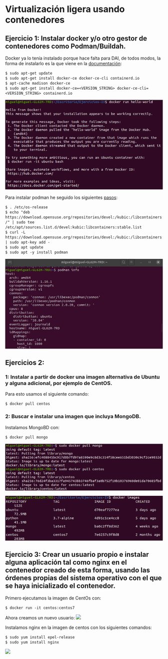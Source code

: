 # Virtualización ligera usando contenedores

## Ejercicio 1: Instalar docker y/o otro gestor de contenedores como Podman/Buildah.

Docker ya lo tenía instalado porque hace falta para DAI, de todos modos, la forma de instalarlo es la que viene en la [documentación](https://docs.docker.com/engine/install/ubuntu/):
~~~
$ sudo apt-get update
$ sudo apt-get install docker-ce docker-ce-cli containerd.io
$ apt-cache madison docker-ce
$ sudo apt-get install docker-ce=<VERSION_STRING> docker-ce-cli=<VERSION_STRING> containerd.io
~~~ 

![](./img/helloWorld.png)

Para instalar podman he seguido los siguientes [pasos](https://computingforgeeks.com/how-to-install-podman-on-ubuntu/):
~~~
$ . /etc/os-release
$ echo "deb https://download.opensuse.org/repositories/devel:/kubic:/libcontainers:/stable/xUbuntu_${VERSION_ID}/ /" | sudo tee /etc/apt/sources.list.d/devel:kubic:libcontainers:stable.list
$ curl -L https://download.opensuse.org/repositories/devel:/kubic:/libcontainers:/stable/xUbuntu_${VERSION_ID}/Release.key | sudo apt-key add -
$ sudo apt update
$ sudo apt -y install podman
~~~

![](./img/podman.png)

## Ejercicios 2:
### 1: Instalar a partir de docker una imagen alternativa de Ubuntu y alguna adicional, por ejemplo de CentOS.  

Para esto usamos el siguiente comando:

~~~
$ docker pull centos
~~~

### 2: Buscar e instalar una imagen que incluya MongoDB.

Instalamos MongoBD con:

~~~
$ docker pull mongo
~~~

![](./img/mongo.png)

![](./img/images.png)

## Ejercicio 3: Crear un usuario propio e instalar alguna aplicación tal como nginx en el contenedor creado de esta forma, usando las órdenes propias del sistema operativo con el que se haya inicializado el contenedor.

Primero ejecutamos la imagen de CentOs con:
~~~
$ docker run -it centos:centos7
~~~
Ahora creamos un nuevo usuario:
![](./img/aniadirUsuario.png)

Instalamos nginx en la imagen de centos con los siguientes comandos:

~~~
$ sudo yum install epel-release
$ sudo yum install nginx
~~~

![](./img/nginx)


